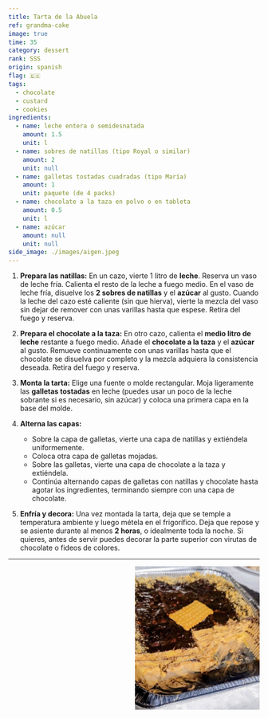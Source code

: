 ```yaml
---
title: Tarta de la Abuela
ref: grandma-cake
image: true
time: 35
category: dessert
rank: SSS
origin: spanish
flag: 🇪🇸
tags:
  - chocolate
  - custard
  - cookies
ingredients:
  - name: leche entera o semidesnatada
    amount: 1.5
    unit: l
  - name: sobres de natillas (tipo Royal o similar)
    amount: 2
    unit: null
  - name: galletas tostadas cuadradas (tipo María)
    amount: 1
    unit: paquete (de 4 packs)
  - name: chocolate a la taza en polvo o en tableta
    amount: 0.5
    unit: l
  - name: azúcar
    amount: null
    unit: null
side_image: ./images/aigen.jpeg
---
```


1.  **Prepara las natillas:** En un cazo, vierte 1 litro de **leche**. Reserva un vaso de leche fría. Calienta el resto de la leche a fuego medio. En el vaso de leche fría, disuelve los **2 sobres de natillas** y el **azúcar** al gusto. Cuando la leche del cazo esté caliente (sin que hierva), vierte la mezcla del vaso sin dejar de remover con unas varillas hasta que espese. Retira del fuego y reserva.

2.  **Prepara el chocolate a la taza:** En otro cazo, calienta el **medio litro de leche** restante a fuego medio. Añade el **chocolate a la taza** y el **azúcar** al gusto. Remueve continuamente con unas varillas hasta que el chocolate se disuelva por completo y la mezcla adquiera la consistencia deseada. Retira del fuego y reserva.

3.  **Monta la tarta:** Elige una fuente o molde rectangular. Moja ligeramente las **galletas tostadas** en leche (puedes usar un poco de la leche sobrante si es necesario, sin azúcar) y coloca una primera capa en la base del molde.

4.  **Alterna las capas:**
    * Sobre la capa de galletas, vierte una capa de natillas y extiéndela uniformemente.
    * Coloca otra capa de galletas mojadas.
    * Sobre las galletas, vierte una capa de chocolate a la taza y extiéndela.
    * Continúa alternando capas de galletas con natillas y chocolate hasta agotar los ingredientes, terminando siempre con una capa de chocolate.

5.  **Enfría y decora:** Una vez montada la tarta, deja que se temple a temperatura ambiente y luego métela en el frigorífico. Deja que repose y se asiente durante al menos **2 horas**, o idealmente toda la noche. Si quieres, antes de servir puedes decorar la parte superior con virutas de chocolate o fideos de colores.

---

<img src="images/grandma_cake.png" style="width:250px; float:right;"/>